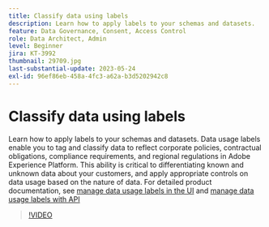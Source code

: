 ```yaml
---
title: Classify data using labels
description: Learn how to apply labels to your schemas and datasets.
feature: Data Governance, Consent, Access Control
role: Data Architect, Admin
level: Beginner
jira: KT-3992
thumbnail: 29709.jpg
last-substantial-update: 2023-05-24
exl-id: 96ef86eb-458a-4fc3-a62a-b3d5202942c8
---
```

# Classify data using labels

Learn how to apply labels to your schemas and datasets. Data usage labels enable you to tag and classify data to reflect corporate policies, contractual obligations, compliance requirements, and regional regulations in Adobe Experience Platform. This ability is critical to differentiating known and unknown data about your customers, and apply appropriate controls on data usage based on the nature of data. For detailed product documentation, see [manage data usage labels in the UI](https://experienceleague.adobe.com/docs/experience-platform/data-governance/labels/user-guide.html) and [manage data usage labels with API](https://experienceleague.adobe.com/docs/experience-platform/data-governance/labels/dataset-api.html)

>[!VIDEO](https://video.tv.adobe.com/v/29709?learn=on)
